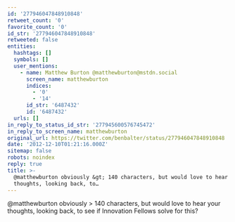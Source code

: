 ```yaml
---
id: '277946047848910848'
retweet_count: '0'
favorite_count: '0'
id_str: '277946047848910848'
retweeted: false
entities:
  hashtags: []
  symbols: []
  user_mentions:
    - name: Matthew Burton @matthewburton@mstdn.social
      screen_name: matthewburton
      indices:
        - '0'
        - '14'
      id_str: '6487432'
      id: '6487432'
  urls: []
in_reply_to_status_id_str: '277945600576745472'
in_reply_to_screen_name: matthewburton
original_url: https://twitter.com/benbalter/status/277946047848910848
date: '2012-12-10T01:21:16.000Z'
sitemap: false
robots: noindex
reply: true
title: >-
  @matthewburton obviously &gt; 140 characters, but would love to hear your
  thoughts, looking back, to…
---
```


@matthewburton obviously &gt; 140 characters, but would love to hear your thoughts, looking back, to see if Innovation Fellows solve for this?